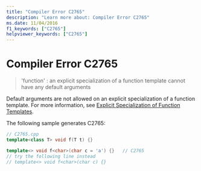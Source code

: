 ```yaml
---
title: "Compiler Error C2765"
description: "Learn more about: Compiler Error C2765"
ms.date: 11/04/2016
f1_keywords: ["C2765"]
helpviewer_keywords: ["C2765"]
---
```

# Compiler Error C2765

> 'function' : an explicit specialization of a function template cannot have any default arguments

Default arguments are not allowed on an explicit specialization of a function template. For more information, see [Explicit Specialization of Function Templates](../../cpp/explicit-specialization-of-function-templates.md).

The following sample generates C2765:

```cpp
// C2765.cpp
template<class T> void f(T t) {}

template<> void f<char>(char c = 'a') {}   // C2765
// try the following line instead
// template<> void f<char>(char c) {}
```
